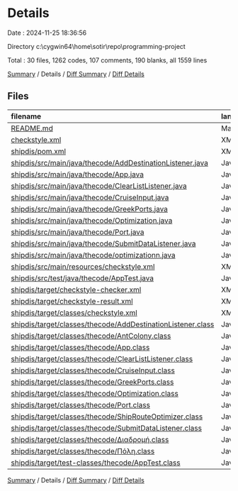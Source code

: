 # Details

Date : 2024-11-25 18:36:56

Directory c:\\cygwin64\\home\\sotir\\repo\\programming-project

Total : 30 files,  1262 codes, 107 comments, 190 blanks, all 1559 lines

[Summary](results.md) / Details / [Diff Summary](diff.md) / [Diff Details](diff-details.md)

## Files
| filename | language | code | comment | blank | total |
| :--- | :--- | ---: | ---: | ---: | ---: |
| [README.md](/README.md) | Markdown | 2 | 0 | 1 | 3 |
| [checkstyle.xml](/checkstyle.xml) | XML | 54 | 0 | 15 | 69 |
| [shipdis/pom.xml](/shipdis/pom.xml) | XML | 84 | 4 | 11 | 99 |
| [shipdis/src/main/java/thecode/AddDestinationListener.java](/shipdis/src/main/java/thecode/AddDestinationListener.java) | Java | 28 | 0 | 5 | 33 |
| [shipdis/src/main/java/thecode/App.java](/shipdis/src/main/java/thecode/App.java) | Java | 9 | 0 | 2 | 11 |
| [shipdis/src/main/java/thecode/ClearListListener.java](/shipdis/src/main/java/thecode/ClearListListener.java) | Java | 14 | 0 | 5 | 19 |
| [shipdis/src/main/java/thecode/CruiseInput.java](/shipdis/src/main/java/thecode/CruiseInput.java) | Java | 87 | 10 | 27 | 124 |
| [shipdis/src/main/java/thecode/GreekPorts.java](/shipdis/src/main/java/thecode/GreekPorts.java) | Java | 57 | 5 | 14 | 76 |
| [shipdis/src/main/java/thecode/Optimization.java](/shipdis/src/main/java/thecode/Optimization.java) | Java | 56 | 0 | 12 | 68 |
| [shipdis/src/main/java/thecode/Port.java](/shipdis/src/main/java/thecode/Port.java) | Java | 25 | 0 | 6 | 31 |
| [shipdis/src/main/java/thecode/SubmitDataListener.java](/shipdis/src/main/java/thecode/SubmitDataListener.java) | Java | 44 | 0 | 7 | 51 |
| [shipdis/src/main/java/thecode/optimizationn.java](/shipdis/src/main/java/thecode/optimizationn.java) | Java | 160 | 4 | 18 | 182 |
| [shipdis/src/main/resources/checkstyle.xml](/shipdis/src/main/resources/checkstyle.xml) | XML | 54 | 0 | 15 | 69 |
| [shipdis/src/test/java/thecode/AppTest.java](/shipdis/src/test/java/thecode/AppTest.java) | Java | 11 | 6 | 4 | 21 |
| [shipdis/target/checkstyle-checker.xml](/shipdis/target/checkstyle-checker.xml) | XML | 96 | 76 | 27 | 199 |
| [shipdis/target/checkstyle-result.xml](/shipdis/target/checkstyle-result.xml) | XML | 144 | 0 | 1 | 145 |
| [shipdis/target/classes/checkstyle.xml](/shipdis/target/classes/checkstyle.xml) | XML | 54 | 0 | 15 | 69 |
| [shipdis/target/classes/thecode/AddDestinationListener.class](/shipdis/target/classes/thecode/AddDestinationListener.class) | Java | 26 | 0 | 0 | 26 |
| [shipdis/target/classes/thecode/AntColony.class](/shipdis/target/classes/thecode/AntColony.class) | Java | 22 | 0 | 1 | 23 |
| [shipdis/target/classes/thecode/App.class](/shipdis/target/classes/thecode/App.class) | Java | 8 | 0 | 0 | 8 |
| [shipdis/target/classes/thecode/ClearListListener.class](/shipdis/target/classes/thecode/ClearListListener.class) | Java | 13 | 0 | 0 | 13 |
| [shipdis/target/classes/thecode/CruiseInput.class](/shipdis/target/classes/thecode/CruiseInput.class) | Java | 51 | 0 | 0 | 51 |
| [shipdis/target/classes/thecode/GreekPorts.class](/shipdis/target/classes/thecode/GreekPorts.class) | Java | 57 | 0 | 0 | 57 |
| [shipdis/target/classes/thecode/Optimization.class](/shipdis/target/classes/thecode/Optimization.class) | Java | 31 | 2 | 0 | 33 |
| [shipdis/target/classes/thecode/Port.class](/shipdis/target/classes/thecode/Port.class) | Java | 15 | 0 | 0 | 15 |
| [shipdis/target/classes/thecode/ShipRouteOptimizer.class](/shipdis/target/classes/thecode/ShipRouteOptimizer.class) | Java | 11 | 0 | 1 | 12 |
| [shipdis/target/classes/thecode/SubmitDataListener.class](/shipdis/target/classes/thecode/SubmitDataListener.class) | Java | 13 | 0 | 1 | 14 |
| [shipdis/target/classes/thecode/Διαδρομή.class](/shipdis/target/classes/thecode/%CE%94%CE%B9%CE%B1%CE%B4%CF%81%CE%BF%CE%BC%CE%AE.class) | Java | 14 | 0 | 1 | 15 |
| [shipdis/target/classes/thecode/Πόλη.class](/shipdis/target/classes/thecode/%CE%A0%CF%8C%CE%BB%CE%B7.class) | Java | 11 | 0 | 1 | 12 |
| [shipdis/target/test-classes/thecode/AppTest.class](/shipdis/target/test-classes/thecode/AppTest.class) | Java | 11 | 0 | 0 | 11 |

[Summary](results.md) / Details / [Diff Summary](diff.md) / [Diff Details](diff-details.md)